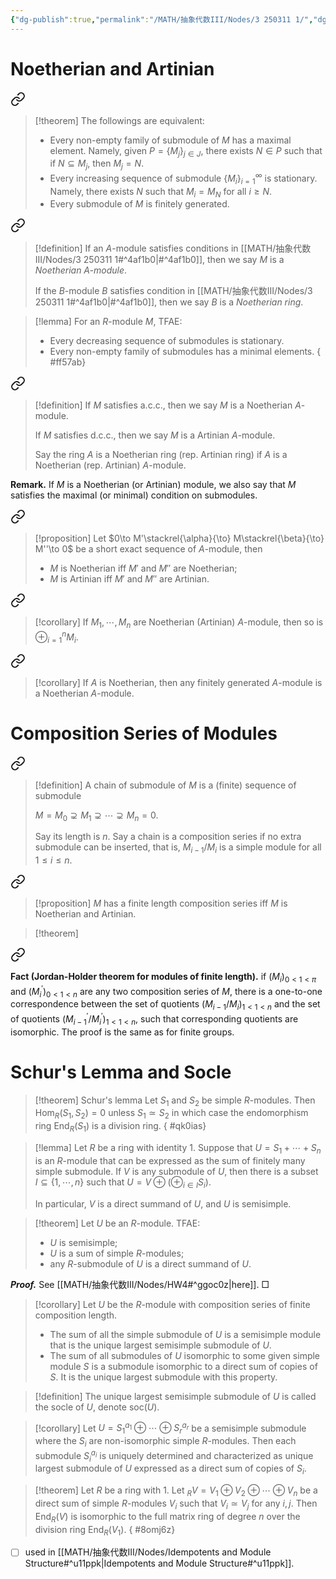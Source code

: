 ```yaml
---
{"dg-publish":true,"permalink":"/MATH/抽象代数III/Nodes/3 250311 1/","dgPassFrontmatter":true}
---
```



# Noetherian and Artinian


<div class="transclusion internal-embed is-loaded"><a class="markdown-embed-link" href="/math/ii/nodes/2-3-noetherian-rings-and-modules/#4af1b0" aria-label="Open link"><svg xmlns="http://www.w3.org/2000/svg" width="24" height="24" viewBox="0 0 24 24" fill="none" stroke="currentColor" stroke-width="2" stroke-linecap="round" stroke-linejoin="round" class="svg-icon lucide-link"><path d="M10 13a5 5 0 0 0 7.54.54l3-3a5 5 0 0 0-7.07-7.07l-1.72 1.71"></path><path d="M14 11a5 5 0 0 0-7.54-.54l-3 3a5 5 0 0 0 7.07 7.07l1.71-1.71"></path></svg></a><div class="markdown-embed">



> [!theorem]
> The followings are equivalent:
> - Every non-empty family of submodule of $M$ has a maximal element. Namely, given $P=\{M_j\}_{j\in J}$, there exists $N\in P$ such that if $N\subseteq M_j$, then $M_j=N$.
> - Every increasing sequence of submodule $\{M_i\}_{i=1}^\infty$ is stationary. Namely, there exists $N$ such that $M_i=M_N$ for all $i\geqslant N$.
> - Every submodule of $M$ is finitely generated. 

</div></div>



<div class="transclusion internal-embed is-loaded"><a class="markdown-embed-link" href="/math/ii/nodes/2-3-noetherian-rings-and-modules/#4marty" aria-label="Open link"><svg xmlns="http://www.w3.org/2000/svg" width="24" height="24" viewBox="0 0 24 24" fill="none" stroke="currentColor" stroke-width="2" stroke-linecap="round" stroke-linejoin="round" class="svg-icon lucide-link"><path d="M10 13a5 5 0 0 0 7.54.54l3-3a5 5 0 0 0-7.07-7.07l-1.72 1.71"></path><path d="M14 11a5 5 0 0 0-7.54-.54l-3 3a5 5 0 0 0 7.07 7.07l1.71-1.71"></path></svg></a><div class="markdown-embed">



> [!definition]
> If an $A$-module satisfies conditions in [[MATH/抽象代数III/Nodes/3 250311 1#^4af1b0\|#^4af1b0]], then we say $M$ is a *Noetherian $A$-module*.
> 
> If the $B$-module $B$ satisfies condition in [[MATH/抽象代数III/Nodes/3 250311 1#^4af1b0\|#^4af1b0]], then we say $B$ is a *Noetherian ring*. 

</div></div>


> [!lemma]
> For an $R$-module $M$, TFAE:
> - Every decreasing sequence of submodules is stationary.
> - Every non-empty family of submodules has a minimal elements.
{ #ff57ab}



<div class="transclusion internal-embed is-loaded"><a class="markdown-embed-link" href="/math//nodes/6-chain-condition/#4rx4bc" aria-label="Open link"><svg xmlns="http://www.w3.org/2000/svg" width="24" height="24" viewBox="0 0 24 24" fill="none" stroke="currentColor" stroke-width="2" stroke-linecap="round" stroke-linejoin="round" class="svg-icon lucide-link"><path d="M10 13a5 5 0 0 0 7.54.54l3-3a5 5 0 0 0-7.07-7.07l-1.72 1.71"></path><path d="M14 11a5 5 0 0 0-7.54-.54l-3 3a5 5 0 0 0 7.07 7.07l1.71-1.71"></path></svg></a><div class="markdown-embed">



> [!definition]
> If $M$ satisfies a.c.c., then we say $M$ is a Noetherian $A$-module. 
> 
> If $M$ satisfies d.c.c., then we say $M$ is a Artinian $A$-module. 
> 
> Say the ring $A$ is a Noetherian ring (rep. Artinian ring) if $A$ is a Noetherian (rep. Artinian) $A$-module. 

</div></div>

 
 **Remark.** If $M$ is a Noetherian (or Artinian) module, we also say that $M$ satisfies the maximal (or minimal) condition on submodules. 


<div class="transclusion internal-embed is-loaded"><a class="markdown-embed-link" href="/math//nodes/6-chain-condition/#a5f817" aria-label="Open link"><svg xmlns="http://www.w3.org/2000/svg" width="24" height="24" viewBox="0 0 24 24" fill="none" stroke="currentColor" stroke-width="2" stroke-linecap="round" stroke-linejoin="round" class="svg-icon lucide-link"><path d="M10 13a5 5 0 0 0 7.54.54l3-3a5 5 0 0 0-7.07-7.07l-1.72 1.71"></path><path d="M14 11a5 5 0 0 0-7.54-.54l-3 3a5 5 0 0 0 7.07 7.07l1.71-1.71"></path></svg></a><div class="markdown-embed">



> [!proposition]
> Let $0\to M'\stackrel{\alpha}{\to} M\stackrel{\beta}{\to} M''\to 0$ be a short exact sequence of $A$-module, then
> - $M$ is Noetherian iff $M'$ and $M''$ are Noetherian;
> - $M$ is Artinian iff $M'$ and $M''$ are Artinian. 

</div></div>



<div class="transclusion internal-embed is-loaded"><a class="markdown-embed-link" href="/math//nodes/6-chain-condition/#d9cko3" aria-label="Open link"><svg xmlns="http://www.w3.org/2000/svg" width="24" height="24" viewBox="0 0 24 24" fill="none" stroke="currentColor" stroke-width="2" stroke-linecap="round" stroke-linejoin="round" class="svg-icon lucide-link"><path d="M10 13a5 5 0 0 0 7.54.54l3-3a5 5 0 0 0-7.07-7.07l-1.72 1.71"></path><path d="M14 11a5 5 0 0 0-7.54-.54l-3 3a5 5 0 0 0 7.07 7.07l1.71-1.71"></path></svg></a><div class="markdown-embed">



> [!corollary]
> If $M_1,\cdots,M_n$ are Noetherian (Artinian) $A$-module, then so is $\oplus_{i=1}^n M_i$.  

</div></div>



<div class="transclusion internal-embed is-loaded"><a class="markdown-embed-link" href="/math/ii/nodes/2-3-noetherian-rings-and-modules/#gmjk45" aria-label="Open link"><svg xmlns="http://www.w3.org/2000/svg" width="24" height="24" viewBox="0 0 24 24" fill="none" stroke="currentColor" stroke-width="2" stroke-linecap="round" stroke-linejoin="round" class="svg-icon lucide-link"><path d="M10 13a5 5 0 0 0 7.54.54l3-3a5 5 0 0 0-7.07-7.07l-1.72 1.71"></path><path d="M14 11a5 5 0 0 0-7.54-.54l-3 3a5 5 0 0 0 7.07 7.07l1.71-1.71"></path></svg></a><div class="markdown-embed">



> [!corollary]
> If $A$ is Noetherian, then any finitely generated $A$-module is a Noetherian $A$-module. 

</div></div>


# Composition Series of Modules


<div class="transclusion internal-embed is-loaded"><a class="markdown-embed-link" href="/math//nodes/6-chain-condition/#kwo32n" aria-label="Open link"><svg xmlns="http://www.w3.org/2000/svg" width="24" height="24" viewBox="0 0 24 24" fill="none" stroke="currentColor" stroke-width="2" stroke-linecap="round" stroke-linejoin="round" class="svg-icon lucide-link"><path d="M10 13a5 5 0 0 0 7.54.54l3-3a5 5 0 0 0-7.07-7.07l-1.72 1.71"></path><path d="M14 11a5 5 0 0 0-7.54-.54l-3 3a5 5 0 0 0 7.07 7.07l1.71-1.71"></path></svg></a><div class="markdown-embed">



> [!definition]
> A chain of submodule of $M$ is a (finite) sequence of submodule 
> 
> $M=M_0\supsetneq M_1\supsetneq \cdots\supsetneq M_n=0.$
> 
> Say its length is $n$. Say a chain is a composition series if no extra submodule can be inserted, that is, $M_{i-1}/M_i$ is a simple module for all $1\leqslant i\leqslant n$. 

</div></div>



<div class="transclusion internal-embed is-loaded"><a class="markdown-embed-link" href="/math//nodes/6-chain-condition/#a89d3d" aria-label="Open link"><svg xmlns="http://www.w3.org/2000/svg" width="24" height="24" viewBox="0 0 24 24" fill="none" stroke="currentColor" stroke-width="2" stroke-linecap="round" stroke-linejoin="round" class="svg-icon lucide-link"><path d="M10 13a5 5 0 0 0 7.54.54l3-3a5 5 0 0 0-7.07-7.07l-1.72 1.71"></path><path d="M14 11a5 5 0 0 0-7.54-.54l-3 3a5 5 0 0 0 7.07 7.07l1.71-1.71"></path></svg></a><div class="markdown-embed">



> [!proposition]
> $M$ has a finite length composition series iff $M$ is Noetherian and Artinian. 

</div></div>


> [!theorem]
> 
<div class="transclusion internal-embed is-loaded"><a class="markdown-embed-link" href="/math//nodes/6-chain-condition/#yj9lim" aria-label="Open link"><svg xmlns="http://www.w3.org/2000/svg" width="24" height="24" viewBox="0 0 24 24" fill="none" stroke="currentColor" stroke-width="2" stroke-linecap="round" stroke-linejoin="round" class="svg-icon lucide-link"><path d="M10 13a5 5 0 0 0 7.54.54l3-3a5 5 0 0 0-7.07-7.07l-1.72 1.71"></path><path d="M14 11a5 5 0 0 0-7.54-.54l-3 3a5 5 0 0 0 7.07 7.07l1.71-1.71"></path></svg></a><div class="markdown-embed">



 **Fact (Jordan-Holder theorem for modules of finite length).** if $\left(M_i\right)_{0<1<\pi}$ and $\left(M_i^{\prime}\right)_{0<1<n}$ are any two composition series of $M$, there is a one-to-one correspondence between the set of quotients $\left(M_{i-1} / M_i\right)_{1<1<n}$ and the set of quotients $\left(M_{i-1}^{\prime} / M_i^{\prime}\right)_{1<1<n}$, such that corresponding quotients are isomorphic. The proof is the same as for finite groups. 

</div></div>


# Schur's Lemma and Socle

> [!theorem] Schur's lemma
> Let $S_1$ and $S_2$ be simple $R$-modules. Then $\mathrm{Hom}_R(S_1,S_2)=0$ unless $S_1\simeq S_2$ in which case the endomorphism ring $\mathrm{End}_R(S_1)$ is a division ring. 
{ #qk0ias}


> [!lemma]
> Let $R$ be a ring with identity $1$. Suppose that $U=S_1+\cdots+S_n$ is an $R$-module that can be expressed as the sum of finitely many simple submodule. If $V$ is any submodule of $U$, then there is a subset $I\subseteq\{1,\cdots,n\}$ such that $U=V\oplus (\oplus_{i\in I}S_i)$. 
> 
> In particular, $V$ is a direct summand of $U$, and $U$ is semisimple.

> [!theorem]
> Let $U$ be an $R$-module. TFAE:
> - $U$ is semisimple;
> - $U$ is a sum of simple $R$-modules;
> - any $R$-submodule of $U$ is a direct summand of $U$. 

**_Proof._**
See [[MATH/抽象代数III/Nodes/HW4#^ggoc0z\|here]].
□

> [!corollary]
> Let $U$ be the $R$-module with composition series of finite composition length. 
> - The sum of all the simple submodule of $U$ is a semisimple module that is the unique largest semisimple submodule of $U$. 
> - The sum of all submodules of $U$ isomorphic to some given simple module $S$ is a submodule isomorphic to a direct sum of copies of $S$. It is the unique largest submodule with this property. 

> [!definition]
> The unique largest semisimple submodule of $U$ is called the socle of $U$, denote $\mathrm{soc}(U)$. 

> [!corollary]
> Let $U=S_1^{a_1}\oplus\cdots\oplus S_r^{a_r}$ be a semisimple submodule where the $S_i$ are non-isomorphic simple $R$-modules. Then each submodule $S_i^{a_i}$ is uniquely determined and characterized as unique largest submodule of $U$ expressed as a direct sum of copies of $S_i$. 

> [!theorem]
> Let $R$ be a ring with $1$. Let ${}_RV=V_1\oplus V_2\oplus\cdots\oplus V_n$ be a direct sum of simple $R$-modules $V_i$ such that $V_i\simeq V_j$ for any $i,j$. Then $\mathrm{End}_R(V)$ is isomorphic to the full matrix ring of degree $n$ over the division ring $\mathrm{End}_R(V_1)$. 
{ #8omj6z}


- [ ] used in [[MATH/抽象代数III/Nodes/Idempotents and Module Structure#^u11ppk\|Idempotents and Module Structure#^u11ppk]].
